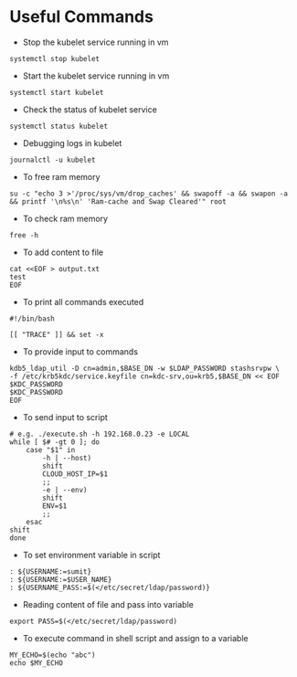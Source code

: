 # Useful Commands

- Stop the kubelet service running in vm
```console
systemctl stop kubelet
```

- Start the kubelet service running in vm
```console
systemctl start kubelet
```

- Check the status of kubelet service
```console
systemctl status kubelet
```

- Debugging logs in kubelet
```console
journalctl -u kubelet 
```

- To free ram memory
```console
su -c "echo 3 >'/proc/sys/vm/drop_caches' && swapoff -a && swapon -a && printf '\n%s\n' 'Ram-cache and Swap Cleared'" root 
```

- To check ram memory
```console
free -h 
```

- To add content to file
```console
cat <<EOF > output.txt
test
EOF 
```

- To print all commands executed
```shell
#!/bin/bash

[[ "TRACE" ]] && set -x
```

- To provide input to commands
```shell
kdb5_ldap_util -D cn=admin,$BASE_DN -w $LDAP_PASSWORD stashsrvpw \
-f /etc/krb5kdc/service.keyfile cn=kdc-srv,ou=krb5,$BASE_DN << EOF
$KDC_PASSWORD
$KDC_PASSWORD
EOF
```

- To send input to script
```shell
# e.g. ./execute.sh -h 192.168.0.23 -e LOCAL
while [ $# -gt 0 ]; do
    case "$1" in
        -h | --host)
        shift
        CLOUD_HOST_IP=$1
        ;;
        -e | --env)
        shift
        ENV=$1
        ;;
    esac
shift
done
```

- To set environment variable in script
```shell
: ${USERNAME:=sumit}
: ${USERNAME:=$USER_NAME}
: ${USERNAME_PASS:=$(</etc/secret/ldap/password)}
```

- Reading content of file and pass into variable
```shell
export PASS=$(</etc/secret/ldap/password)
```

- To execute command in shell script and assign to a variable
```shell
MY_ECHO=$(echo "abc")
echo $MY_ECHO
```

